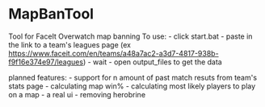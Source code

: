 # MapBanTool
Tool for FaceIt Overwatch map banning
To use:
    - click start.bat
    - paste in the link to a team's leagues page (ex https://www.faceit.com/en/teams/a48a7ac2-a3d7-4817-938b-f9f16e374e97/leagues)
    - wait
    - open output_files to get the data

planned features:
    - support for n amount of past match resuts from team's stats page
    - calculating map win%
    - calculating most likely players to play on a map
    - a real ui
    - removing herobrine

    